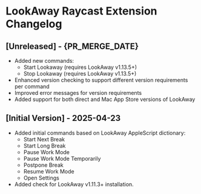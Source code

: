 # LookAway Raycast Extension Changelog

## [Unreleased] - {PR_MERGE_DATE}

- Added new commands:
    - Start Lookaway (requires LookAway v1.13.5+)
    - Stop Lookaway (requires LookAway v1.13.5+)
- Enhanced version checking to support different version requirements per command
- Improved error messages for version requirements
- Added support for both direct and Mac App Store versions of LookAway

## [Initial Version] - 2025-04-23

- Added initial commands based on LookAway AppleScript dictionary:
    - Start Next Break
    - Start Long Break
    - Pause Work Mode
    - Pause Work Mode Temporarily
    - Postpone Break
    - Resume Work Mode
    - Open Settings
- Added check for LookAway v1.11.3+ installation.
